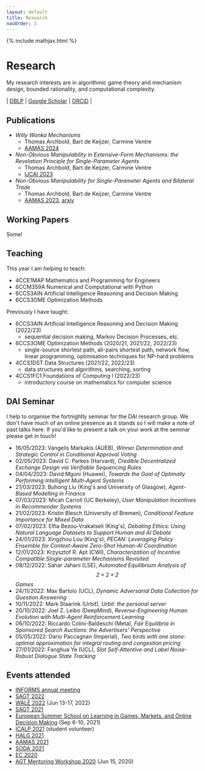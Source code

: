 ```yaml
---
layout: default
title: Research
navOrder: 3
---
```


{% include mathjax.html %}

# Research

My research interests are in algorithmic game theory and mechanism design, bounded rationality, and computational complexity.

| [DBLP](https://dblp.org/pid/313/9274) | [Google Scholar](https://scholar.google.com/citations?user=JPEeftgAAAAJ&hl=en) | [ORCiD](https://orcid.org/0000-0002-8007-1655) |

## Publications

- *Willy Wonka Mechanisms*
    - Thomas Archbold, Bart de Keijzer, Carmine Ventre
	- [AAMAS 2024](https://www.aamas2024-conference.auckland.ac.nz/)
- *Non-Obvious Manipulability in Extensive-Form Mechanisms: the Revelation Principle for Single-Parameter Agents*
	- Thomas Archbold, Bart de Keijzer, Carmine Ventre
	- [IJCAI 2023](https://doi.org/10.24963/ijcai.2023/278)
- *Non-Obvious Manipulability for Single-Parameter Agents and Bilateral Trade*
	- Thomas Archbold, Bart de Keijzer, Carmine Ventre
	- [AAMAS 2023](https://dl.acm.org/doi/10.5555/3545946.3598884), [arxiv](https://arxiv.org/abs/2202.06660)

## Working Papers

Some!

## Teaching

This year I am helping to teach:
- 4CCE1MAP Mathematics and Programming for Engineers
- 6CCM359A Numerical and Computational with Python
- 6CCS3AIN Artificial Intelligence Reasoning and Decision Making
- 6CCS3OME Optimization Methods

Previously I have taught:
- 6CCS3AIN Artificial Intelligence Reasoning and Decision Making (2022/23)
	- sequential decision making, Markov Decision Processes, etc.
- 6CCS3OME Optimization Methods (2020/21, 2021/22, 2022/23)
	- single-source shortest path, all-pairs shortest path, network flow, linear
	programming, optimisation techniques for NP-hard problems
- 4CCS1DST Data Structures (2021/22, 2022/23)
	- data structures and algorithms, searching, sorting
- 4CCS1FC1 Foundations of Computing I (2022/23)
	- introductory course on mathematics for computer science

## DAI Seminar

I help to organise the fortnightly seminar for the DAI research group.
We don't have much of an online presence as it stands so I will make a note of past talks here.
If you'd like to present a talk on your work at the seminar please get in touch!

- 16/05/2023: Vangelis Markakis (AUEB), _Winner Determination and Strategic Control in Conditional Approval Voting_
- 02/05/2023: David C. Parkes (Harvard), _Credible Decentralized Exchange Design via Verifiable Sequencing Rules_
- 04/04/2023: David Mguni (Huawei), _Towards the Goal of Optimally Performing Intelligent Multi-Agent Systems_
- 21/03/2023: Buhong Liu (King's and University of Glasgow), _Agent-Based Modelling in Finance_
- 07/03/2023: Micah Carroll (UC Berkeley), _User Manipulation Incentives in Recommender Systems_
- 21/02/2023: Kristin Blesch (University of Bremen), _Conditional Feature Importance for Mixed Data_
- 07/02/2023: Elfia Bezou-Vrakatseli (King's), _Debating Ethics: Using Natural Language Datasets to Support Human and AI Debate_
- 24/01/2023: Xingzhou Lou (King's), _PECAN: Leveraging Policy Ensemble for Context-Aware Zero-Shot Human-AI Coordination_
- 12/01/2023: Krzysztof R. Apt (CWI), _Characterization of Incentive Compatible Single-parameter Mechanisms Revisited_
- 08/12/2022: Sahar Jahani (LSE), _Automated Equilibrium Analysis of $$\mathit{2 \times 2 \times 2}$$ Games_
- 24/11/2022: Max Bartolo (UCL), _Dynamic Adversarial Data Collection for Question Answering_
- 10/11/2022: Mark Staarink (Urbit), _Urbit: the personal server_
- 20/10/2022: Joel Z. Leibo (DeepMind), _Reverse-Engineering Human Evolution with Multi-Agent Reinforcement Learning_
- 06/10/2022: Riccardo Colini-Baldeschi (Meta), _Fair Equilibria in Sponsored Search Auctions: the Advertisers' Perspective_
- 05/05/2022: Dario Paccagnan (Imperial), _Two birds with one stone: optimal approximation for integral routing and congestion pricing_
- 27/01/2022: Fanghua Ye (UCL), _Slot Self-Attentive and Label Noise-Robust Dialogue State Tracking_

## Events attended

- [INFORMS annual meeting](https://meetings.informs.org/wordpress/indianapolis2022/)
- [SAGT 2022](https://www.essex.ac.uk/events/2022/09/11/sagt-2022)
- [WALE 2022](https://wale.gr/) (Jun 13-17, 2022)
- [SAGT 2021](https://events.au.dk/sagt2021/)
- [European Summer School on Learning in Games, Markets, and Online Decision Making](https://sites.google.com/a/diag.uniroma1.it/algadimar/european-summer-school-september-6-10-2021) (Sep 6-10, 2021)
- [ICALP 2021](http://easyconferences.eu/icalp2021/) (student volunteer)
- [HALG 2021](https://highlightsofalgorithms.org/) 
- [AAMAS 2021](https://aamas2021.soton.ac.uk/)
- [SODA 2021](https://www.siam.org/conferences/cm/conference/soda21)
- [EC 2020](https://ec20.sigecom.org/)
- [AGT Mentoring Workshop 2020](https://www.cs.princeton.edu/~smattw/AMW20/index.html) (Jun 15, 2020)
